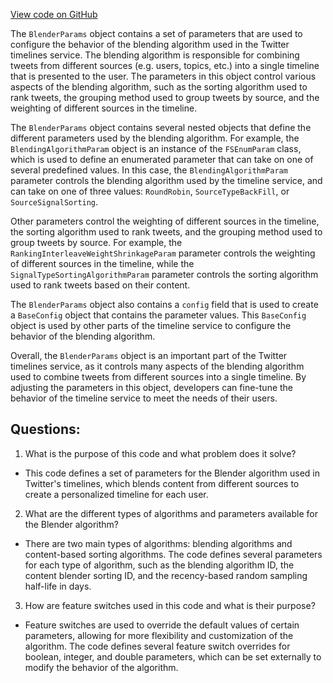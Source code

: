 [View code on GitHub](https://github.com/misbahsy/the-algorithm/cr-mixer/server/src/main/scala/com/twitter/cr_mixer/param/BlenderParams.scala)

The `BlenderParams` object contains a set of parameters that are used to configure the behavior of the blending algorithm used in the Twitter timelines service. The blending algorithm is responsible for combining tweets from different sources (e.g. users, topics, etc.) into a single timeline that is presented to the user. The parameters in this object control various aspects of the blending algorithm, such as the sorting algorithm used to rank tweets, the grouping method used to group tweets by source, and the weighting of different sources in the timeline.

The `BlenderParams` object contains several nested objects that define the different parameters used by the blending algorithm. For example, the `BlendingAlgorithmParam` object is an instance of the `FSEnumParam` class, which is used to define an enumerated parameter that can take on one of several predefined values. In this case, the `BlendingAlgorithmParam` parameter controls the blending algorithm used by the timeline service, and can take on one of three values: `RoundRobin`, `SourceTypeBackFill`, or `SourceSignalSorting`.

Other parameters control the weighting of different sources in the timeline, the sorting algorithm used to rank tweets, and the grouping method used to group tweets by source. For example, the `RankingInterleaveWeightShrinkageParam` parameter controls the weighting of different sources in the timeline, while the `SignalTypeSortingAlgorithmParam` parameter controls the sorting algorithm used to rank tweets based on their content.

The `BlenderParams` object also contains a `config` field that is used to create a `BaseConfig` object that contains the parameter values. This `BaseConfig` object is used by other parts of the timeline service to configure the behavior of the blending algorithm.

Overall, the `BlenderParams` object is an important part of the Twitter timelines service, as it controls many aspects of the blending algorithm used to combine tweets from different sources into a single timeline. By adjusting the parameters in this object, developers can fine-tune the behavior of the timeline service to meet the needs of their users.
## Questions: 
 1. What is the purpose of this code and what problem does it solve? 
- This code defines a set of parameters for the Blender algorithm used in Twitter's timelines, which blends content from different sources to create a personalized timeline for each user.

2. What are the different types of algorithms and parameters available for the Blender algorithm? 
- There are two main types of algorithms: blending algorithms and content-based sorting algorithms. The code defines several parameters for each type of algorithm, such as the blending algorithm ID, the content blender sorting ID, and the recency-based random sampling half-life in days.

3. How are feature switches used in this code and what is their purpose? 
- Feature switches are used to override the default values of certain parameters, allowing for more flexibility and customization of the algorithm. The code defines several feature switch overrides for boolean, integer, and double parameters, which can be set externally to modify the behavior of the algorithm.